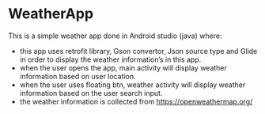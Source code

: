 # WeatherApp
This is a simple weather app done in Android studio (java) where:

  - this app uses retrofit library, Gson convertor, Json source type and Glide in order to display the weather information’s in this app.
  - when the user opens the app, main activity will display weather information based on user location.
  - when the user uses floating btn, weather activity will display weather information based on the user search input.
  - the weather information is collected from https://openweathermap.org/
